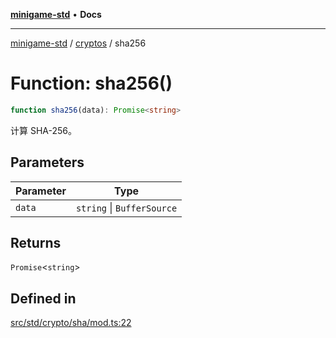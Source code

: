 [**minigame-std**](../../../README.md) • **Docs**

***

[minigame-std](../../../README.md) / [cryptos](../README.md) / sha256

# Function: sha256()

```ts
function sha256(data): Promise<string>
```

计算 SHA-256。

## Parameters

| Parameter | Type |
| ------ | ------ |
| `data` | `string` \| `BufferSource` |

## Returns

`Promise`\<`string`\>

## Defined in

[src/std/crypto/sha/mod.ts:22](https://github.com/JiangJie/minigame-std/blob/0b3f4c24a764d15c8d4cfbfab659d3f6c53dfd93/src/std/crypto/sha/mod.ts#L22)
